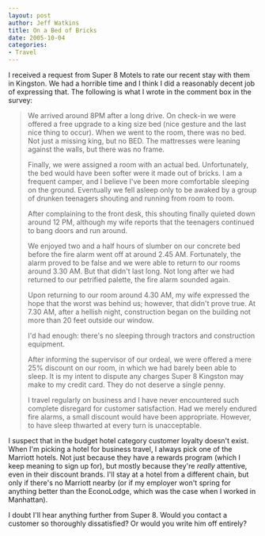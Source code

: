 ```yaml
--- 
layout: post
author: Jeff Watkins
title: On a Bed of Bricks
date: 2005-10-04
categories: 
- Travel
---
```


I received a request from Super 8 Motels to rate our recent stay with them in Kingston. We had a horrible time and I think I did a reasonably decent job of expressing that. The following is what I wrote in the comment box in the survey:

> We arrived around 8PM after a long drive. On check-in we were offered a free upgrade to a king size bed (nice gesture and the last nice thing to occur). When we went to the room, there was no bed. Not just a missing king, but no BED. The mattresses were leaning against the walls, but there was no frame.
> 
> Finally, we were assigned a room with an actual bed. Unfortunately, the bed would have been softer were it made out of bricks. I am a frequent camper, and I believe I've been more comfortable sleeping on the ground. Eventually we fell asleep only to be awaked by a group of drunken teenagers shouting and running from room to room.
> 
> After complaining to the front desk, this shouting finally quieted down around 12 PM, although my wife reports that the teenagers continued to bang doors and run around.
> 
> We enjoyed two and a half hours of slumber on our concrete bed before the fire alarm went off at around 2.45 AM. Fortunately, the alarm proved to be false and we were able to return to our rooms around 3.30 AM. But that didn't last long. Not long after we had returned to our petrified palette, the fire alarm sounded again.
> 
> Upon returning to our room around 4.30 AM, my wife expressed the hope that the worst was behind us; however, that didn't prove true. At 7.30 AM, after a hellish night, construction began on the building not more than 20 feet outside our window.
> 
> I'd had enough: there's no sleeping through tractors and construction equipment.
> 
> After informing the supervisor of our ordeal, we were offered a mere 25% discount on our room, in which we had barely been able to sleep. It is my intent to dispute any charges Super 8 Kingston may make to my credit card. They do not deserve a single penny.
> 
> I travel regularly on business and I have never encountered such complete disregard for customer satisfaction. Had we merely endured fire alarms, a small discount would have been appropriate. However, to have sleep thwarted at every turn is unacceptable.

I suspect that in the budget hotel category customer loyalty doesn't exist. When I'm picking a hotel for business travel, I always pick one of the Marriott hotels. Not just because they have a rewards program (which I keep meaning to sign up for), but mostly because they're *really* attentive, even in their discount brands. I'll stay at a hotel from a different chain, but only if there's no Marriott nearby (or if my employer won't spring for anything better than the EconoLodge, which was the case when I worked in Manhattan).

I doubt I'll hear anything further from Super 8. Would you contact a customer so thoroughly dissatisfied? Or would you write him off entirely?